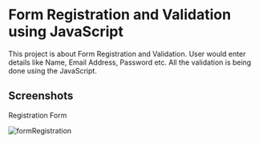 # Form Registration and Validation using JavaScript

This project is about Form Registration and Validation. User would enter details like Name, Email Address, Password etc. All the validation is being done using the JavaScript.

## Screenshots

Registration Form

![formRegistration](https://python-project.000webhostapp.com/formRegistration.png)
